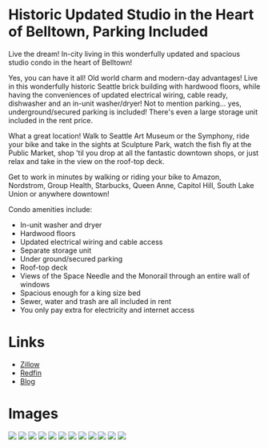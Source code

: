 # Historic Updated Studio in the Heart of Belltown, Parking Included

Live the dream! In-city living in this wonderfully updated and spacious studio condo in the heart of Belltown!

Yes, you can have it all!  Old world charm and modern-day advantages! Live in this wonderfully historic Seattle brick building with hardwood floors, while having the conveniences of updated electrical wiring, cable ready, dishwasher and an in-unit washer/dryer!  Not to mention parking... yes, underground/secured parking is included!  There's even a large storage unit included in the rent price.

What a great location!  Walk to Seattle Art Museum or the Symphony, ride your bike and take in the sights at Sculpture Park, watch the fish fly at the Public Market, shop 'til you drop at all the fantastic downtown shops, or just relax and take in the view on the roof-top deck.

Get to work in minutes by walking or riding your bike to Amazon, Nordstrom, Group Health, Starbucks, Queen Anne, Capitol Hill, South Lake Union or anywhere downtown!

Condo amenities include:

* In-unit washer and dryer
* Hardwood floors
* Updated electrical wiring and cable access
* Separate storage unit
* Under ground/secured parking
* Roof-top deck
* Views of the Space Needle and the Monorail through an entire wall of windows
* Spacious enough for a king size bed
* Sewer, water and trash are all included in rent
* You only pay extra for electricity and internet access

# Links
* [Zillow](https://www.zillow.com/homedetails/2324-1st-Ave-APT-413-Seattle-WA-98121/48682500_zpid/?view=public)
* [Redfin](https://www.redfin.com/WA/Seattle/2324-1st-Ave-98121/unit-413/home/61969)
* [Blog](http://austinbellcondorental.blogspot.com)

# Images
![](img/1.jpg)
![](img/2.jpg)
![](img/3.jpg)
![](img/4.jpg)
![](img/5.jpg)
![](img/6.jpg)
![](img/7.jpg)
![](img/8.jpg)
![](img/9.jpg)
![](img/10.jpg)
![](img/11.jpg)
![](img/12.jpg)
